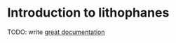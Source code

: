 # Introduction to lithophanes

TODO: write [great documentation](http://jacobian.org/writing/what-to-write/)
